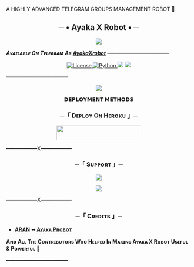 A HIGHLY ADVANCED TELEGRAM GROUPS MANAGEMENT ROBOT 🤖

<h2 align="center">
    ─ • Ayaka X Robot • ─
</h2>

<p align="center">
  <img src="https://telegra.ph/file/af10c54a98f0d6cd79714.jpg">
</p>

_**Aᴠᴀɪʟᴀʙʟᴇ Oɴ Tᴇʟᴇɢʀᴀᴍ As [AyakaXrobot](http://t.me/AyakaXRobot)**_
━━━━━━━━━━━━━━━━━━━━

<p align="center">
<a href="https://github.com/Aran-Sama/AyakaRobot/blob/master/LICENSE"> <img src="https://img.shields.io/badge/License-GPL-3.0-red?style=for-the-badge" alt="License" /> </a>
<a href="https://www.python.org/"> <img src="https://img.shields.io/badge/Written%20in-Python-red?style=for-the-badge&logo=python" alt="Python" /> </a>
<a href="https://pypi.org/project/Telethon/"> <img src="https://img.shields.io/pypi/v/telethon?color=red&label=telethon&logo=python&logoColor=blue&style=for-the-badge" /></a>
<a href="https://pypi.org/project/Pyrogram/"> <img src="https://img.shields.io/pypi/v/pyrogram?color=red&label=pyrogram&logo=python&logoColor=blue&style=for-the-badge" /></a>
</p>

━━━━━━━━━━━━━━━━━━━━

<p align="center">
  <img src="https://telegra.ph/file/93b835b55a985b7240125.jpg">
</p>

<p align="center">
<b>𝗗𝗘𝗣𝗟𝗢𝗬𝗠𝗘𝗡𝗧 𝗠𝗘𝗧𝗛𝗢𝗗𝗦</b>
</p>

<h3 align="center">
    ─「 Dᴇᴩʟᴏʏ Oɴ Hᴇʀᴏᴋᴜ 」─
</h3>

<p align="center"><a href="https://dashboard.heroku.com/new?template=https://github.com/Aran-Sama/AyakaRobot"> <img src="https://img.shields.io/badge/Deploy%20On%20Heroku-orange?style=for-the-badge&logo=heroku" width="230" height="39.45"/></a></p>

━━━━━━━━━━X━━━━━━━━━━

<h3 align="center">
    ─「 Sᴜᴩᴩᴏʀᴛ 」─
</h3>

<p align="center">
<a href="https://telegram.me/Mysticbots_support"><img src="https://img.shields.io/badge/-Support%20Group-red.svg?style=for-the-badge&logo=Telegram"></a>
</p>
<p align="center">
<a href="https://telegram.me/KaoriXupdates"><img src="https://img.shields.io/badge/-Update%20Channel-red.svg?style=for-the-badge&logo=Telegram"></a>
</p>

━━━━━━━━━━X━━━━━━━━━━

<h3 align="center">
    ─「 Cʀᴇᴅɪᴛs 」─
</h3>

- <b>[ARAN](https://github.com/Aran-Sama)  ➻  [Aʏᴀᴋᴀ Pʀᴏʙᴏᴛ](https://github.com/Aran-Sama/AyakaRobot) </b>
 
<b>Aɴᴅ Aʟʟ Tʜᴇ Cᴏɴᴛʀɪʙᴜᴛᴏʀs Wʜᴏ Hᴇʟᴩᴇᴅ Iɴ Mᴀᴋɪɴɢ Aʏᴀᴋᴀ X Rᴏʙᴏᴛ Usᴇғᴜʟ & Pᴏᴡᴇʀғᴜʟ 🖤 </b>

━━━━━━━━━━━━━━━━━━━━
